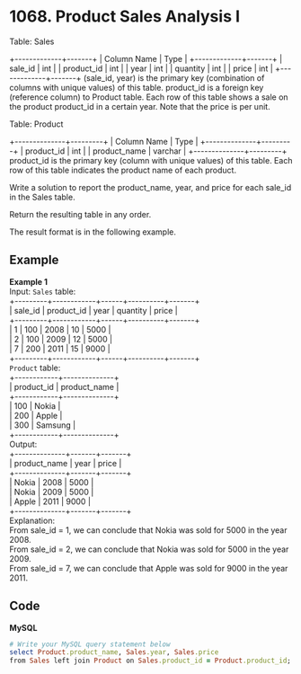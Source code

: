 # 1068. Product Sales Analysis I
Table: Sales

+-------------+-------+
| Column Name | Type  |
+-------------+-------+
| sale_id     | int   |
| product_id  | int   |
| year        | int   |
| quantity    | int   |
| price       | int   |
+-------------+-------+
(sale_id, year) is the primary key (combination of columns with unique values) of this table.
product_id is a foreign key (reference column) to Product table.
Each row of this table shows a sale on the product product_id in a certain year.
Note that the price is per unit.
 

Table: Product

+--------------+---------+
| Column Name  | Type    |
+--------------+---------+
| product_id   | int     |
| product_name | varchar |
+--------------+---------+
product_id is the primary key (column with unique values) of this table.
Each row of this table indicates the product name of each product.
 

Write a solution to report the product_name, year, and price for each sale_id in the Sales table.

Return the resulting table in any order.

The result format is in the following example.

 
## Example
**Example 1**  
Input: 
`Sales` table:  
+---------+------------+------+----------+-------+  
| sale_id | product_id | year | quantity | price |  
+---------+------------+------+----------+-------+   
| 1       | 100        | 2008 | 10       | 5000  |  
| 2       | 100        | 2009 | 12       | 5000  |  
| 7       | 200        | 2011 | 15       | 9000  |  
+---------+------------+------+----------+-------+  
`Product` table:  
+------------+--------------+  
| product_id | product_name |  
+------------+--------------+  
| 100        | Nokia        |  
| 200        | Apple        |  
| 300        | Samsung      |  
+------------+--------------+  
Output:   
+--------------+-------+-------+  
| product_name | year  | price |  
+--------------+-------+-------+  
| Nokia        | 2008  | 5000  |  
| Nokia        | 2009  | 5000  |  
| Apple        | 2011  | 9000  |  
+--------------+-------+-------+  
Explanation:   
From sale_id = 1, we can conclude that Nokia was sold for 5000 in the year 2008.  
From sale_id = 2, we can conclude that Nokia was sold for 5000 in the year 2009.  
From sale_id = 7, we can conclude that Apple was sold for 9000 in the year 2011.  

## Code
**MySQL**
```ruby
# Write your MySQL query statement below
select Product.product_name, Sales.year, Sales.price 
from Sales left join Product on Sales.product_id = Product.product_id;
```
